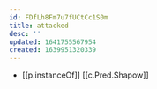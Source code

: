 ```yaml
---
id: FDfLh8Fm7u7fUCtCc1S0m
title: attacked
desc: ''
updated: 1641755567954
created: 1639951320339
---
```




- [[p.instanceOf]] [[c.Pred.Shapow]]
